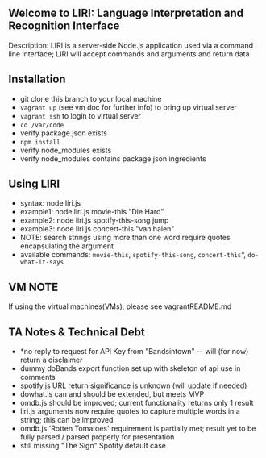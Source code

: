 ## Welcome to LIRI: Language Interpretation and Recognition Interface ##
Description: LIRI is a server-side Node.js application used via a command line interface; LIRI will accept commands and arguments and return data

## Installation 
 - git clone this branch to your local machine
 - `vagrant up` (see vm doc for further info) to bring up virtual server
 - `vagrant ssh` to login to virtual server
 - `cd /var/code`
 - verify package.json exists
 - `npm install`
 - verify node_modules exists
 - verify node_modules contains package.json ingredients

## Using LIRI
 - syntax: node liri.js <command> <arg>
 - example1: node liri.js movie-this "Die Hard"
 - example2: node liri.js spotify-this-song jump
 - example3: node liri.js concert-this "van halen"
 - NOTE: search strings using more than one word require quotes encapsulating the argument
 - available commands: `movie-this`, `spotify-this-song`, `concert-this`*, `do-what-it-says`

## VM NOTE
If using the virtual machines(VMs), please see vagrantREADME.md

## TA Notes & Technical Debt
 - *no reply to request for API Key from "Bandsintown" -- <concert-this> will (for now) return a disclaimer
 - dummy doBands export function set up with skeleton of api use in comments
 - spotify.js URL return significance is unknown (will update if needed)
 - dowhat.js can and should be extended, but meets MVP
 - omdb.js should be improved; current functionality returns only 1 result
 - liri.js arguments now require quotes to capture multiple words in a string; this can be improved
 - omdb.js 'Rotten Tomatoes' requirement is partially met; result yet to be fully parsed / parsed properly for presentation
 - still missing "The Sign" Spotify default case